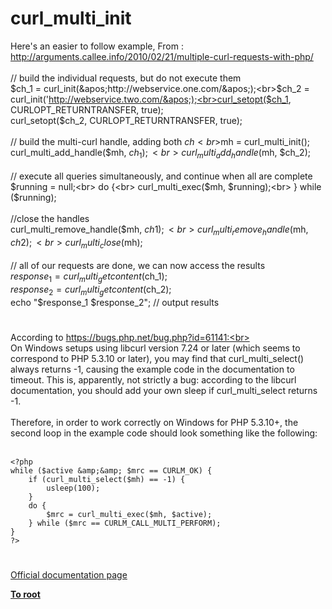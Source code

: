 # curl_multi_init



Here&apos;s an easier to follow example, From : http://arguments.callee.info/2010/02/21/multiple-curl-requests-with-php/<br><br>// build the individual requests, but do not execute them<br>$ch_1 = curl_init(&apos;http://webservice.one.com/&apos;);<br>$ch_2 = curl_init(&apos;http://webservice.two.com/&apos;);<br>curl_setopt($ch_1, CURLOPT_RETURNTRANSFER, true);<br>curl_setopt($ch_2, CURLOPT_RETURNTRANSFER, true);<br>  <br>// build the multi-curl handle, adding both $ch<br>$mh = curl_multi_init();<br>curl_multi_add_handle($mh, $ch_1);<br>curl_multi_add_handle($mh, $ch_2);<br>  <br>// execute all queries simultaneously, and continue when all are complete<br>  $running = null;<br>  do {<br>    curl_multi_exec($mh, $running);<br>  } while ($running);<br><br>//close the handles<br>curl_multi_remove_handle($mh, $ch1);<br>curl_multi_remove_handle($mh, $ch2);<br>curl_multi_close($mh);<br>  <br>// all of our requests are done, we can now access the results<br>$response_1 = curl_multi_getcontent($ch_1);<br>$response_2 = curl_multi_getcontent($ch_2);<br>echo "$response_1 $response_2"; // output results  

#

According to https://bugs.php.net/bug.php?id=61141:<br><br>On Windows setups using libcurl version 7.24 or later (which seems to correspond to PHP 5.3.10 or later), you may find that curl_multi_select() always returns -1, causing the example code in the documentation to timeout. This is, apparently, not strictly a bug: according to the libcurl documentation, you should add your own sleep if curl_multi_select returns -1.<br><br>Therefore, in order to work correctly on Windows for PHP 5.3.10+, the second loop in the example code should look something like the following:<br><br>

```
<?php
while ($active &amp;&amp; $mrc == CURLM_OK) {
    if (curl_multi_select($mh) == -1) {
        usleep(100);
    }
    do {
        $mrc = curl_multi_exec($mh, $active);
    } while ($mrc == CURLM_CALL_MULTI_PERFORM);
}
?>
```
  

#

[Official documentation page](https://www.php.net/manual/en/function.curl-multi-init.php)

**[To root](/README.md)**